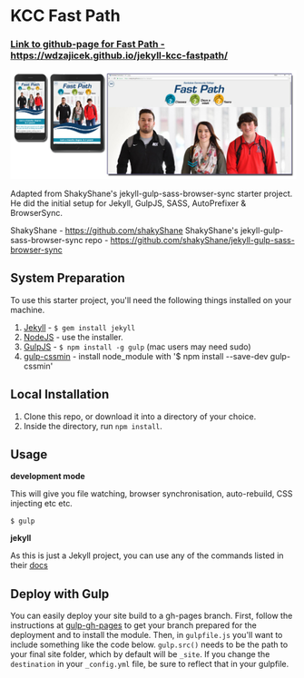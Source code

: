 # KCC Fast Path

### <a href="https://wdzajicek.github.io/jekyll-kcc-fastpath/" target="_blank" rel="noopener">Link to github-page for Fast Path - https://wdzajicek.github.io/jekyll-kcc-fastpath/</a>

<img src="assets/img/fastpath-example.jpg">

Adapted from ShakyShane's jekyll-gulp-sass-browser-sync starter project. He did the initial setup for Jekyll, GulpJS, SASS, AutoPrefixer &amp; BrowserSync.

ShakyShane - https://github.com/shakyShane
ShakyShane's jekyll-gulp-sass-browser-sync repo - https://github.com/shakyShane/jekyll-gulp-sass-browser-sync

## System Preparation

To use this starter project, you'll need the following things installed on your machine.

1. [Jekyll](http://jekyllrb.com/) - `$ gem install jekyll`
2. [NodeJS](http://nodejs.org) - use the installer.
3. [GulpJS](https://github.com/gulpjs/gulp) - `$ npm install -g gulp` (mac users may need sudo)
4. [gulp-cssmin](https://www.npmjs.com/package/gulp-cssmin) - install node_module with '$ npm install --save-dev gulp-cssmin'

## Local Installation

1. Clone this repo, or download it into a directory of your choice.
2. Inside the directory, run `npm install`.

## Usage

**development mode**

This will give you file watching, browser synchronisation, auto-rebuild, CSS injecting etc etc.

```shell
$ gulp
```

**jekyll**

As this is just a Jekyll project, you can use any of the commands listed in their [docs](http://jekyllrb.com/docs/usage/)

## Deploy with Gulp

You can easily deploy your site build to a gh-pages branch. First, follow the instructions at [gulp-gh-pages](https://github.com/rowoot/gulp-gh-pages) to get your branch prepared for the deployment and to install the module. Then, in `gulpfile.js` you'll want to include something like the code below. `gulp.src()` needs to be the path to your final site folder, which by default will be `_site`. If you change the `destination` in your `_config.yml` file, be sure to reflect that in your gulpfile.

